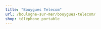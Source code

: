 ```yaml
---
title: "Bouygues Telecom"
url: /boulogne-sur-mer/bouygues-telecom/
shop: téléphone portable
---
```

